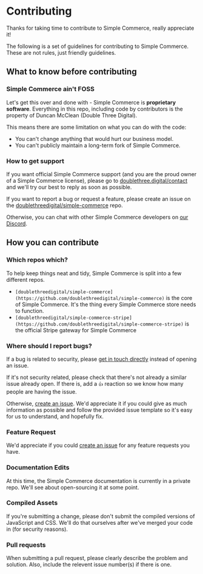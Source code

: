 # Contributing
Thanks for taking time to contribute to Simple Commerce, really appreciate it!

The following is a set of guidelines for contributing to Simple Commerce. These are not rules, just friendly guidelines.

## What to know before contributing

### Simple Commerce ain't FOSS
Let's get this over and done with - Simple Commerce is **proprietary software**. Everything in this repo, including code by contributors is the property of Duncan McClean (Double Three Digital).

This means there are some limitation on what you can do with the code:
* You can't change anything that would hurt our business model.
* You can't publicly maintain a long-term fork of Simple Commerce.

### How to get support
If you want official Simple Commerce support (and you are the proud owner of a Simple Commerce license), please go to [doublethree.digital/contact](https://doublethree.digital/contact) and we'll try our best to reply as soon as possible.

If you want to report a bug or request a feature, please create an issue on the [doublethreedigital/simple-commerce](https://github.com/doublethreedigital/simple-commerce) repo.

Otherwise, you can chat with other Simple Commerce developers on [our Discord](https://discord.gg/hYQxFPK).

## How you can contribute

### Which repos which?
To help keep things neat and tidy, Simple Commerce is split into a few different repos.

* `[doublethreedigital/simple-commerce](https://github.com/doublethreedigital/simple-commerce)` is the core of Simple Commerce. It's the thing every Simple Commerce store needs to function.
* `[doublethreedigital/simple-commerce-stripe](https://github.com/doublethreedigital/simple-commerce-stripe)` is the official Stripe gateway for Simple Commerce

### Where should I report bugs?
If a bug is related to security, please [get in touch directly](https://doublethree.digital/contact) instead of opening an issue.

If it's not security related, please check that there's not already a similar issue already open. If there is, add a `👍` reaction so we know how many people are having the issue.

Otherwise, [create an issue](https://github.com/doublethreedigital/simple-commerce/issues/new/choose). We'd appreciate it if you could give as much information as possible and follow the provided issue template so it's easy for us to understand, and hopefully fix.

### Feature Request
We'd appreciate if you could [create an issue](https://github.com/doublethreedigital/simple-commerce/issues/new/choose) for any feature requests you have.

### Documentation Edits
At this time, the Simple Commerce documentation is currently in a private repo. We'll see about open-sourcing it at some point.

### Compiled Assets
If you're submitting a change, please don't submit the compiled versions of JavaScript and CSS. We'll do that ourselves after we've merged your code in (for security reasons).

### Pull requests
When submitting a pull request, please clearly describe the problem and solution. Also, include the relevent issue number(s) if there is one. 